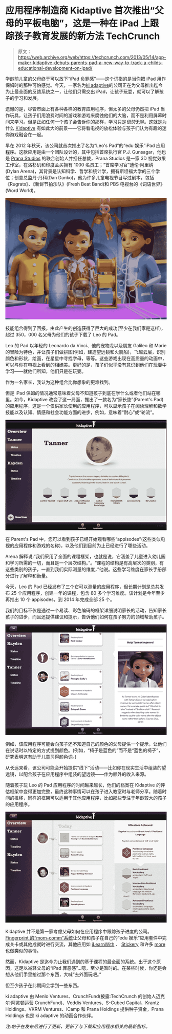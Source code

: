 # 应用程序制造商 Kidaptive 首次推出“父母的平板电脑”，这是一种在 iPad 上跟踪孩子教育发展的新方法 TechCrunch

> 原文：<https://web.archive.org/web/https://techcrunch.com/2013/05/14/app-maker-kidaptive-debuts-parents-pad-a-new-way-to-track-a-childs-educational-development-on-ipad/>

学龄前儿童的父母终于可以放下“iPad 负罪感”——这个词指的是当你把 iPad 用作保姆时的那种可怕感觉。今天，一家名为[ki adaptive](https://web.archive.org/web/20221007085953/http://www.kidaptive.com/)的公司正在为父母推出迄今为止最全面的反馈系统之一，让他们只需交出 iPad，让孩子玩耍，就可以了解孩子的学习和发展。

遗憾的是，尽管市面上有各种各样的教育应用程序，但太多的父母仍然把 iPad 当作玩具，让孩子们用浪费时间的游戏和游戏来腐蚀他们的大脑，而不是利用屏幕时间来学习。但是正如任何一个孩子会告诉你的那样，学习只是*很快*无聊。这就是为什么 [Kidaptive](https://web.archive.org/web/20221007085953/http://www.kidaptive.com/) 有如此大的前景——它将看电视的放松体验与孩子们认为有趣的迷你游戏融合在一起。

早在 2012 年秋天，该公司就首次推出了名为“Leo's Pad”的“edu 娱乐”iPad 应用程序。这款应用是由一个团队设计的，其中包括首席执行官 P.J. Gunsagar，他也是 [Prana Studios](https://web.archive.org/web/20221007085953/http://www.pranastudios.com/) 的联合创始人并担任总裁，Prana Studios 是一家 3D 视觉效果工作室，在洛杉矶和印度孟买拥有 1000 名员工；“首席学习官”迪伦·阿里纳(Dylan Arena)，其背景是认知科学、哲学和统计学，拥有斯坦福大学的三个学位；创意总监丹·丹科(Dan Danko)，他为许多儿童电视节目写过剧本，包括《Rugrats》、《新鲜节拍乐队》(Fresh Beat Band)和 PBS 电视台的《词语世界》(Word World)。

[![Leos Pad Gally Marie Leo lg f](img/aa3b8833426c41c961863f1b93c20d6d.png)](https://web.archive.org/web/20221007085953/https://beta.techcrunch.com/2013/05/14/app-maker-kidaptive-debuts-parents-pad-a-new-way-to-track-a-childs-educational-development-on-ipad/leos-pad-gally-marie-leo-lg-f/)

技能组合得到了回报。由此产生的创造获得了巨大的成功(至少在我们家是这样)，超过 350，000 名父母为他们的孩子下载了 Leo 的 Pad。

Leo 的 Pad 以年轻的 Leonardo da Vinci、他的宠物龙以及朋友 Galileo 和 Marie 的冒险为特色，并让孩子们做拼图(例如，建造望远镜和火箭船)，飞越云层，识别颜色和形状，绘画，在星星中寻找字母，等等。这些游戏出现在高质量的动画中，可以与你在电视上看到的相媲美。更好的是，孩子们似乎没有意识到他们在玩耍中学习——就他们所知，他们只是在玩耍。

作为一名家长，我认为这种组合比你想象的更难找到。

但是 iPad 保姆的情况通常意味着父母不知道孩子到底在学什么或者他们站在哪里。如今，Kidaptive 改变了这一局面，推出了一款名为“家长垫”(Parent's Pad)的应用程序，这是一个仅供家长使用的应用程序，可以显示孩子在阅读理解和数学技能以及认知、情感和社会功能方面的进步，例如，意味着“耐心”或“轮流”。

[![Leos Pad Parents Pad 1a](img/355735f3e9d0161d0af0e656e4f733ba.png)](https://web.archive.org/web/20221007085953/https://beta.techcrunch.com/2013/05/14/app-maker-kidaptive-debuts-parents-pad-a-new-way-to-track-a-childs-educational-development-on-ipad/leos-pad-parents-pad-1a/)

在 Parent's Pad 中，您可以看到孩子已经开始观看哪些“appisodes”(这些类似电视的应用程序和游戏的名称)，以及他们到目前为止已经进行了哪些活动。

Arena 解释说:“我们采用了全面的课程框架，也就是说，它涵盖了儿童进入幼儿园和学习所需的一切，而且是一个层次结构。”。“课程的结构是有高层次的类别，有这些类别的孩子，一直到我们实际测量的维度，”他说。这些学习维度在家长手册部分进行了解释和衡量。

今天，Leo 的 Pad 已经发布了三个它可以测量的应用程序，但长期计划是总共发布 25 个应用程序，创建一年的课程，包含 80 多个学习维度。该计划是今年至少再推出 10 个 appisodes，到 2014 年完成全部 25 个。

我们的目标不仅是通过一个易读、彩色编码的框架详细说明家长的活动，告知家长孩子的进步，而且还提供建议和提示，告诉他们如何在孩子努力的领域帮助孩子。

[![Leos Pad Parents Pad 4](img/cb4d2ba625ac1b35bef353b68415aa04.png)](https://web.archive.org/web/20221007085953/https://beta.techcrunch.com/2013/05/14/app-maker-kidaptive-debuts-parents-pad-a-new-way-to-track-a-childs-educational-development-on-ipad/leos-pad-parents-pad-4/)

例如，该应用程序可能会向孩子还不知道自己的颜色的父母提供一个提示，让他们在说话时以特定的方式提到颜色。(例如，“椅子是蓝色的”而不是“蓝色的椅子”，研究表明这有助于儿童习得颜色词。)

从长远来看，该公司可能会开始提供“线下”活动——比如你在现实生活中组装的望远镜，以配合孩子在应用程序中组装的望远镜——作为额外的收入来源。

随着孩子玩 Leo 的 Pad 应用程序的时间越来越长，他们的档案在 Kidaptive 的评估框架中变得更加完整，最终这种事情可以在孩子进入教室时与老师分享。随着时间的推移，同样的框架可以适用于其他应用程序，比如那些专注于年龄较大的孩子的应用程序。

[![Leos Pad Parents Pad 3](img/96ff8a003f36e98c2c9ca2af2a441f24.png)](https://web.archive.org/web/20221007085953/https://beta.techcrunch.com/2013/05/14/app-maker-kidaptive-debuts-parents-pad-a-new-way-to-track-a-childs-educational-development-on-ipad/leos-pad-parents-pad-3/)

Kidaptive 并不是第一家考虑父母如何在应用程序中跟踪孩子进度的公司。 [Fingerprint 的“mom-comm”系统](https://web.archive.org/web/20221007085953/https://beta.techcrunch.com/2013/01/09/kids-educational-app-companies-fingerprint-mindshapes-team-up-to-launch-a-collection-of-interactive-appisodes/)让父母和孩子在自己的“edu 娱乐”应用套件中完成关卡或其他成就时进行交流，其他应用如 [iLearnWith](https://web.archive.org/web/20221007085953/http://www.ilearnwith.com/) 、 [Stickery](https://web.archive.org/web/20221007085953/http://www.stickeryapp.com/) 和许多 [more](https://web.archive.org/web/20221007085953/http://iphone.appstorm.net/roundups/50-learning-apps-for-kids/) 也做类似的事情。

然而，Kidaptive 是迄今为止我们遇到的基于课程的最全面的系统。出于这个原因，这足以减轻父母的“iPad 罪恶感”…嗯，至少是暂时的。在某些时候，你还是会想从他们手里抢过那个东西，大喊“去外面玩吧。”

但至少孩子在此期间会学到一些东西。

ki adaptive 由 Menlo Ventures、CrunchFund(披露:TechCrunch 的创始人迈克尔·阿灵顿运营 CrunchFund)、Veddis Ventures、S-Cubed Capital、Krantz Holdings、VKRM Ventures、iCamp 和 Prana Holdings 提供种子资金，Prana Holdings 也是 ki adaptive 的动画合作伙伴。

*注:帖子在发布后进行了更新，更新了与下载和应用程序相关的最新指标。*